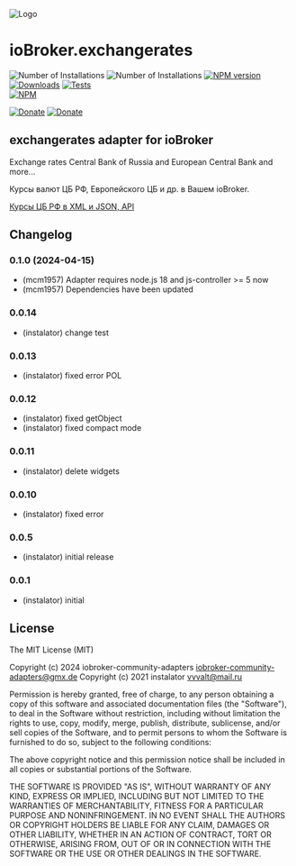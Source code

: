 ![Logo](admin/exchangerates.png)
# ioBroker.exchangerates

![Number of Installations](http://iobroker.live/badges/exchangerates-installed.svg)
![Number of Installations](http://iobroker.live/badges/exchangerates-stable.svg)
[![NPM version](http://img.shields.io/npm/v/iobroker.exchangerates.svg)](https://www.npmjs.com/package/iobroker.exchangerates)
[![Downloads](https://img.shields.io/npm/dm/iobroker.exchangerates.svg)](https://www.npmjs.com/package/iobroker.exchangerates)
[![Tests](https://github.com/instalator/iobroker.exchangerates/workflows/Test%20and%20Release/badge.svg)](https://github.com/instalator/ioBroker.exchangerates/actions/)   
[![NPM](https://nodei.co/npm/iobroker.exchangerates.png?downloads=true)](https://nodei.co/npm/iobroker.exchangerates/)

[![Donate](https://img.shields.io/badge/Donate-YooMoney-green)](https://sobe.ru/na/instalator)
[![Donate](https://img.shields.io/badge/Donate-PayPal-green.svg)](https://www.paypal.com/cgi-bin/webscr?cmd=_s-xclick&hosted_button_id=PFUALWTR2CTPY)

## exchangerates adapter for ioBroker

Exchange rates Central Bank of Russia and European Central Bank and more...

Курсы валют ЦБ РФ, Европейского ЦБ и др. в Вашем ioBroker. 

[Курсы ЦБ РФ в XML и JSON, API](https://www.cbr-xml-daily.ru)

## Changelog

<!--
    Placeholder for the next version (at the beginning of the line):
    ### **WORK IN PROGRESS**
-->
### 0.1.0 (2024-04-15)
* (mcm1957) Adapter requires node.js 18 and js-controller >= 5 now
* (mcm1957) Dependencies have been updated

### 0.0.14
* (instalator) change test

### 0.0.13
* (instalator) fixed error POL

### 0.0.12
* (instalator) fixed getObject
* (instalator) fixed compact mode

### 0.0.11
* (instalator) delete widgets

### 0.0.10
* (instalator) fixed error

### 0.0.5
* (instalator) initial release

### 0.0.1
* (instalator) initial

## License
The MIT License (MIT)

Copyright (c) 2024 iobroker-community-adapters <iobroker-community-adapters@gmx.de>
Copyright (c) 2021 instalator <vvvalt@mail.ru>

Permission is hereby granted, free of charge, to any person obtaining a copy
of this software and associated documentation files (the "Software"), to deal
in the Software without restriction, including without limitation the rights
to use, copy, modify, merge, publish, distribute, sublicense, and/or sell
copies of the Software, and to permit persons to whom the Software is
furnished to do so, subject to the following conditions:

The above copyright notice and this permission notice shall be included in all
copies or substantial portions of the Software.

THE SOFTWARE IS PROVIDED "AS IS", WITHOUT WARRANTY OF ANY KIND, EXPRESS OR
IMPLIED, INCLUDING BUT NOT LIMITED TO THE WARRANTIES OF MERCHANTABILITY,
FITNESS FOR A PARTICULAR PURPOSE AND NONINFRINGEMENT. IN NO EVENT SHALL THE
AUTHORS OR COPYRIGHT HOLDERS BE LIABLE FOR ANY CLAIM, DAMAGES OR OTHER
LIABILITY, WHETHER IN AN ACTION OF CONTRACT, TORT OR OTHERWISE, ARISING FROM,
OUT OF OR IN CONNECTION WITH THE SOFTWARE OR THE USE OR OTHER DEALINGS IN THE
SOFTWARE.
